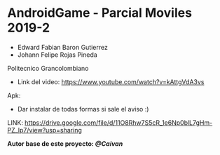 # AndroidGame - Parcial Moviles 2019-2

- Edward Fabian Baron Gutierrez
- Johann Felipe Rojas Pineda

Politecnico Grancolombiano

- Link del video: https://www.youtube.com/watch?v=kAttgVdA3vs

Apk:

- Dar instalar de todas formas si sale el aviso :)

LINK: https://drive.google.com/file/d/11O8Rhw7S5cR_1e6Np0blL7gHm-PZ_lp7/view?usp=sharing


**Autor base de este proyecto: _@Caivan_**
